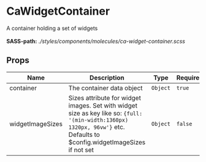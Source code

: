 # CaWidgetContainer

A container holding a set of widgets<br><br> **SASS-path:** _./styles/components/molecules/ca-widget-container.scss_

## Props

<!-- @vuese:CaWidgetContainer:props:start -->
|Name|Description|Type|Required|Default|
|---|---|---|---|---|
|container|The container data object|`Object`|`true`|-|
|widgetImageSizes|Sizes attribute for widget images. Set with widget size as key like so: `{full: '(min-width:1360px) 1320px, 96vw'}` etc. Defaults to $config.widgetImageSizes if not set|`Object`|`false`|null|

<!-- @vuese:CaWidgetContainer:props:end -->


